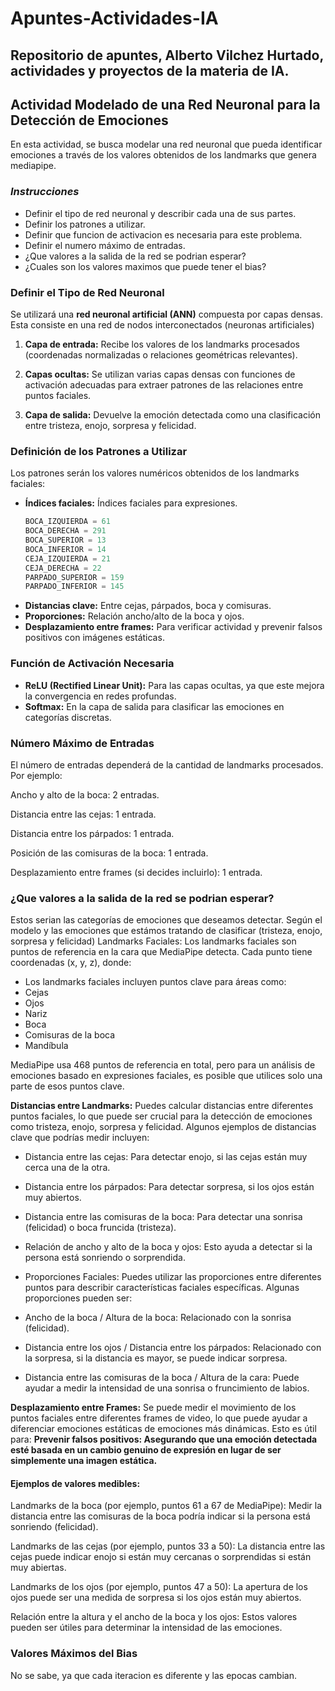 # Apuntes-Actividades-IA
Repositorio de apuntes, Alberto Vilchez Hurtado, actividades y proyectos de la materia de IA.
---

## Actividad Modelado de una Red Neuronal para la Detección de Emociones

En esta actividad, se busca modelar una red neuronal que pueda identificar emociones a través de los valores obtenidos de los landmarks que genera mediapipe.

### *Instrucciones*

- Definir el tipo de red neuronal y describir cada una de sus partes.
- Definir los patrones a utilizar.
- Definir que funcion de activacion es necesaria para este problema.
- Definir el numero máximo de entradas.
- ¿Que valores a la salida de la red se podrian esperar?
- ¿Cuales son los valores maximos que puede tener el bias?

### **Definir el Tipo de Red Neuronal**

Se utilizará una **red neuronal artificial (ANN)** compuesta por capas densas. Esta consiste en una red de nodos interconectados (neuronas artificiales)

1. **Capa de entrada:** Recibe los valores de los landmarks procesados (coordenadas normalizadas o relaciones geométricas relevantes).

2. **Capas ocultas:** Se utilizan varias capas densas con funciones de activación adecuadas para extraer patrones de las relaciones entre puntos faciales.

3. **Capa de salida:** Devuelve la emoción detectada como una clasificación entre tristeza, enojo, sorpresa y felicidad.

### **Definición de los Patrones a Utilizar**

Los patrones serán los valores numéricos obtenidos de los landmarks faciales:

- **Índices faciales:** Índices faciales para expresiones.
    ```python
    BOCA_IZQUIERDA = 61
    BOCA_DERECHA = 291
    BOCA_SUPERIOR = 13
    BOCA_INFERIOR = 14
    CEJA_IZQUIERDA = 21
    CEJA_DERECHA = 22
    PARPADO_SUPERIOR = 159
    PARPADO_INFERIOR = 145
- **Distancias clave:** Entre cejas, párpados, boca y comisuras.
- **Proporciones:** Relación ancho/alto de la boca y ojos.
- **Desplazamiento entre frames:** Para verificar actividad y prevenir falsos positivos con imágenes estáticas.

### **Función de Activación Necesaria**

- **ReLU (Rectified Linear Unit):** Para las capas ocultas, ya que este mejora la convergencia en redes profundas.
- **Softmax:** En la capa de salida para clasificar las emociones en categorías discretas.

### **Número Máximo de Entradas**

El número de entradas dependerá de la cantidad de landmarks procesados. Por ejemplo:

Ancho y alto de la boca: 2 entradas.

Distancia entre las cejas: 1 entrada.

Distancia entre los párpados: 1 entrada.

Posición de las comisuras de la boca: 1 entrada.

Desplazamiento entre frames (si decides incluirlo): 1 entrada.

### **¿Que valores a la salida de la red se podrian esperar?**

Estos serian las categorías de emociones que deseamos detectar. Según el modelo y las emociones que estámos tratando de clasificar (tristeza, enojo, sorpresa y felicidad)
Landmarks Faciales: Los landmarks faciales son puntos de referencia en la cara que MediaPipe detecta. Cada punto tiene coordenadas (x, y, z), donde:

- Los landmarks faciales incluyen puntos clave para áreas como:
- Cejas
- Ojos
- Nariz
- Boca
- Comisuras de la boca
- Mandíbula

MediaPipe usa 468 puntos de referencia en total, pero para un análisis de emociones basado en expresiones faciales, es posible que utilices solo una parte de esos puntos clave.

**Distancias entre Landmarks:** Puedes calcular distancias entre diferentes puntos faciales, lo que puede ser crucial para la detección de emociones como tristeza, enojo, sorpresa y felicidad. Algunos ejemplos de distancias clave que podrías medir incluyen:

- Distancia entre las cejas: Para detectar enojo, si las cejas están muy cerca una de la otra.

- Distancia entre los párpados: Para detectar sorpresa, si los ojos están muy abiertos.

- Distancia entre las comisuras de la boca: Para detectar una sonrisa (felicidad) o boca fruncida (tristeza).

- Relación de ancho y alto de la boca y ojos: Esto ayuda a detectar si la persona está sonriendo o sorprendida.

- Proporciones Faciales: Puedes utilizar las proporciones entre diferentes puntos para describir características faciales específicas. Algunas proporciones pueden ser:

- Ancho de la boca / Altura de la boca: Relacionado con la sonrisa (felicidad).

- Distancia entre los ojos / Distancia entre los párpados: Relacionado con la sorpresa, si la distancia es mayor, se puede indicar sorpresa.

- Distancia entre las comisuras de la boca / Altura de la cara: Puede ayudar a medir la intensidad de una sonrisa o fruncimiento de labios.

**Desplazamiento entre Frames:** Se puede medir el movimiento de los puntos faciales entre diferentes frames de video, lo que puede ayudar a diferenciar emociones estáticas de emociones más dinámicas. Esto es útil para: **Prevenir falsos positivos: Asegurando que una emoción detectada esté basada en un cambio genuino de expresión en lugar de ser simplemente una imagen estática.**

#### Ejemplos de valores medibles:
Landmarks de la boca (por ejemplo, puntos 61 a 67 de MediaPipe):
Medir la distancia entre las comisuras de la boca podría indicar si la persona está sonriendo (felicidad).

Landmarks de las cejas (por ejemplo, puntos 33 a 50):
La distancia entre las cejas puede indicar enojo si están muy cercanas o sorprendidas si están muy abiertas.

Landmarks de los ojos (por ejemplo, puntos 47 a 50):
La apertura de los ojos puede ser una medida de sorpresa si los ojos están muy abiertos.

Relación entre la altura y el ancho de la boca y los ojos:
Estos valores pueden ser útiles para determinar la intensidad de las emociones.

### **Valores Máximos del Bias**

No se sabe, ya que cada iteracion es diferente y las epocas cambian.